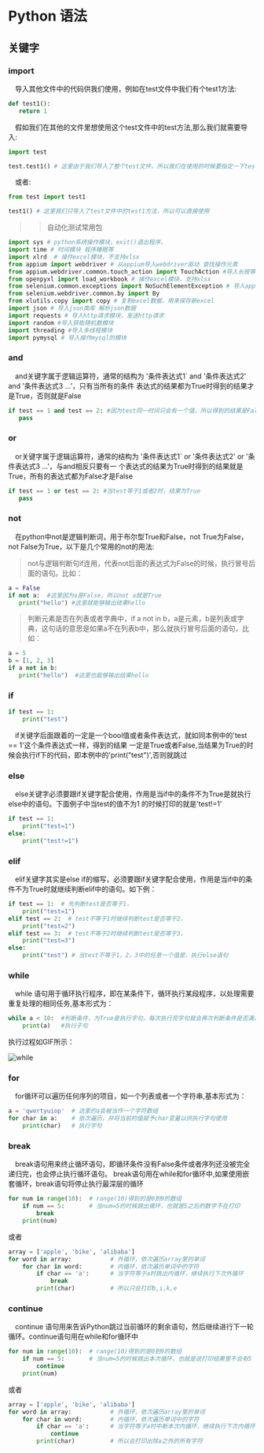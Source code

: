 # Python 语法
## 关键字
### import

 &emsp;导入其他文件中的代码供我们使用，例如在test文件中我们有个test1方法:  
 ```python
def test1():  
    return 1
```
 &emsp;假如我们在其他的文件里想使用这个test文件中的test方法,那么我们就需要导入:  
 ```python
import test

test.test1() # 这里由于我们导入了整个test文件，所以我们在使用的时候要指定一下test.test1来使用
```
 &emsp;或者:  
 ```python
from test import test1

test1() # 这里我们只导入了test文件中的test1方法，所以可以直接使用
```
>> 自动化测试常用包  
```python
import sys # python系统操作模块，exit()退出程序，
import time # 时间模块 程序睡眠等
import xlrd  # 操作excel模块，不支持xlsx
from appium import webdriver # 从appium导入webdriver驱动 查找操作元素
from appium.webdriver.common.touch_action import TouchAction #导入长按等触屏操作需要用的类
from openpyxl import load_workbook # 操作excel模块，支持xlsx
from selenium.common.exceptions import NoSuchElementException # 导入appium找不到元素的异常然后捕捉，让提示更友好
from selenium.webdriver.common.by import By
from xlutils.copy import copy # 复制excel数据，用来保存新excel
import json # 导入json类库 解析json数据
import requests # 导入http请求模块，发送http请求
import random #导入获取随机数模块
import threading #导入多线程模块
import pymysql # 导入操作mysql的模块

```  
 ### and
 &emsp;and关键字属于逻辑运算符，通常的结构为 '条件表达式1` and '条件表达式2' and '条件表达式3 ...'，只有当所有的条件
 表达式的结果都为True时得到的结果才是True，否则就是False
 ```python
if test == 1 and test == 2: #因为test同一时间只会有一个值，所以得到的结果是False
    pass
```  
### or
 &emsp;or关键字属于逻辑运算符，通常的结构为 '条件表达式1` or '条件表达式2' or '条件表达式3 ...'，与and相反只要有一
 个表达式的结果为True时得到的结果就是True，所有的表达式都为False才是False
 ```python
if test == 1 or test == 2: #当test等于1或者2时，结果为True
    pass
```  
### not
&emsp;在python中not是逻辑判断词，用于布尔型True和False，not True为False，not False为True，以下是几个常用的not的用法:  
>not与逻辑判断句if连用，代表not后面的表达式为False的时候，执行冒号后面的语句。比如：
```python
a = False
if not a:  #这里因为a是False，所以not a就是True
   print("hello") #这里就能够输出结果hello
```
>判断元素是否在列表或者字典中，if a not in b，a是元素，b是列表或字典，这句话的意思是如果a不在列表b中，那么就执行冒号后面的语句，比如：
```python
a = 5
b = [1, 2, 3]
if a not in b:
   print("hello")  #这里也能够输出结果hello
```
### if
```python
if test == 1:
    print("test")
```  
 &emsp;if关键字后面跟着的一定是一个bool值或者条件表达式，就如同本例中的'test == 1'这个条件表达式一样，得到的结果
 一定是True或者False,当结果为True的时候会执行if下的代码，即本例中的'print("test")',否则就跳过  

### else
&emsp;else关键字必须要跟if关键字配合使用，作用是当if中的条件不为True是就执行else中的语句。下面例子中当test的值不为1
的时候打印的就是'test!=1'
```python
if test == 1:
    print("test=1")
else:
    print("test!=1")
```  
### elif
&emsp;elif关键字其实是else if的缩写，必须要跟if关键字配合使用，作用是当if中的条件不为True时就继续判断elif中的语句。如下例：
```python
if test == 1:  # 先判断test是否等于1，
    print("test=1")
elif test == 2:  # test不等于1时继续判断test是否等于2，
    print("test=2")
elif test == 3:  # test不等于2时继续判断test是否等于3，
    print("test=3")
else:  
    print("test") # 当test不等于1，2，3中的任意一个值是，执行else语句

```  
### while
&emsp;while 语句用于循环执行程序，即在某条件下，循环执行某段程序，以处理需要重复处理的相同任务,基本形式为：
```python
while a < 10:  #判断条件，为True是执行字句，每次执行完字句就会再次判断条件是否满足
    print(a)   #执行子句

```  
执行过程如GIF所示：  

![while](http://www.runoob.com/wp-content/uploads/2014/05/006faQNTgw1f5wnm06h3ug30ci08cake.gif)
### for
&emsp;for循环可以遍历任何序列的项目，如一个列表或者一个字符串,基本形式为：  
```python
a = 'qwertyuiop'  # 这里的a会被当作一个字符数组
for char in a:    # 依次遍历，并将当前的值赋予char变量以供执行字句使用
    print(char)   # 执行字句

```
### break
&emsp;break语句用来终止循环语句，即循环条件没有False条件或者序列还没被完全递归完，也会停止执行循环语句。
break语句用在while和for循环中,如果使用嵌套循环，break语句将停止执行最深层的循环
```python
for num in range(10):  # range(10)得到的是0到9的数组
    if num == 5:       # 当num=5的时候跳出循环，也就是5之后的数字不在打印
        break
    print(num)

```  
或者  
```python
array = ['apple', 'bike', 'alibaba']
for word in array:           # 外循环，依次遍历array里的单词
    for char in word:        # 内循环，依次遍历单词中的字符
        if char == 'a':      # 当字符等于a时跳出内循环，继续执行下次外循环
            break
        print(char)          # 所以只会打印b,i,k,e

```
### continue
&emsp;continue 语句用来告诉Python跳过当前循环的剩余语句，然后继续进行下一轮循环。continue语句用在while和for循环中
```python
for num in range(10):  # range(10)得到的是0到9的数组
    if num == 5:       # 当num=5的时候跳出本次循环，也就是说打印结果里不会有5
        continue
    print(num)
```
或者  
```python
array = ['apple', 'bike', 'alibaba']
for word in array:           # 外循环，依次遍历array里的单词
    for char in word:        # 内循环，依次遍历单词中的字符
        if char == 'a':      # 当字符等于a时中断本次内循环，继续执行下次内循环
            continue
        print(char)          # 所以会打印出除a之外的所有字符
```